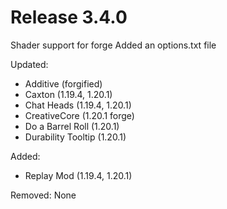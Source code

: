 # Release 3.4.0

Shader support for forge
Added an options.txt file

Updated:
- Additive (forgified)
- Caxton (1.19.4, 1.20.1)
- Chat Heads (1.19.4, 1.20.1)
- CreativeCore (1.20.1 forge)
- Do a Barrel Roll (1.20.1)
- Durability Tooltip (1.20.1)

Added:
- Replay Mod (1.19.4, 1.20.1)

Removed:
None
